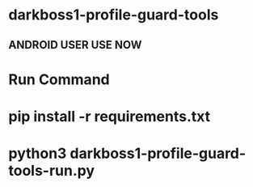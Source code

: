 # darkboss1-profile-guard-tools

## ANDROID USER USE NOW 


# Run Command
# pip install -r requirements.txt
# python3 darkboss1-profile-guard-tools-run.py
